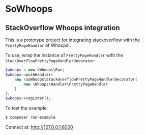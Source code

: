 # SoWhoops
## StackOverflow Whoops integration

This is a prototype project for integrating stackoverflow with the `PrettyPageHandler` of Whoops!.

To use, wrap the instance of `PrettyPageHandler` with the `StackOverflowPrettyPageHandlerDecorator`:

```php
$whoops = new \Whoops\Run;
$whoops->pushHandler(
    new \SoWhoops\StackOverflowPrettyPageHandlerDecorator(
        new \Whoops\Handler\PrettyPageHandler
    )
);
$whoops->register();
```

To test the example:

```bash
$ composer run-example
```

Connect at: http://127.0.0.1:8000